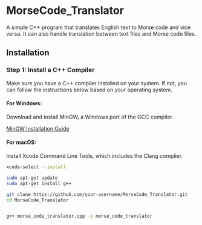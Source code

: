 # MorseCode_Translator

A simple C++ program that translates English text to Morse code and vice versa. It can also handle translation between text files and Morse code files.

## Installation

### Step 1: Install a C++ Compiler

Make sure you have a C++ compiler installed on your system. If not, you can follow the instructions below based on your operating system.

#### For Windows:

Download and install MinGW, a Windows port of the GCC compiler.

[MinGW Installation Guide](http://www.mingw.org/wiki/Getting_Started)

#### For macOS:

Install Xcode Command Line Tools, which includes the Clang compiler.

```bash
xcode-select --install

sudo apt-get update
sudo apt-get install g++

git clone https://github.com/your-username/MorseCode_Translator.git
cd MorseCode_Translator


g++ morse_code_translator.cpp -o morse_code_translator

